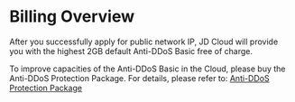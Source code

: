 # Billing Overview
   
After you successfully apply for public network IP, JD Cloud will provide you with the highest 2GB default Anti-DDoS Basic free of charge.

To improve capacities of the Anti-DDoS Basic in the Cloud, please buy the Anti-DDoS Protection Package. For details, please refer to: [Anti-DDoS Protection Package](https://www.jdcloud.com/cn/products/anti-ddos-protection-package)
